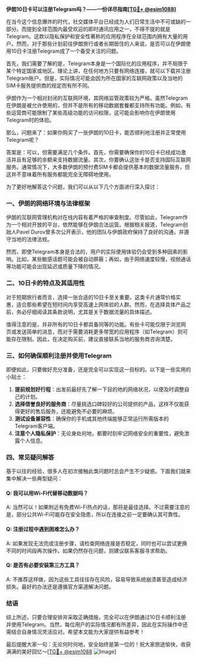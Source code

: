 **伊朗10日卡可以注册Telegram吗？——一份详尽指南[[TG💪+ @esim1088](https://t.me/s/esim1088)]**

在当今这个信息爆炸的时代，社交媒体平台已经成为人们日常生活中不可或缺的一部分。而提到全球范围内最受欢迎的即时通讯应用之一，不得不提的就是Telegram。这款以隐私保护和安全性著称的应用程序在全球范围内拥有大量的用户。然而，对于那些计划前往伊朗旅行或者长期居住的人来说，是否可以在伊朗使用10日卡注册Telegram成了一个备受关注的问题。

首先，我们需要了解的是，Telegram本身是一个国际化的应用程序，并不局限于某个特定国家或地区。理论上讲，在任何地方只要有网络连接，就可以下载并注册Telegram账户。但是，实际情况可能会因为所在国家的互联网政策以及当地的SIM卡服务提供商的规定而有所不同。

伊朗作为一个相对封闭的互联网环境，其网络监管政策较为严格。虽然Telegram在伊朗是被允许使用的，但并不是所有的移动数据套餐都支持所有功能。例如，有些运营商可能限制了某些高级功能的访问权限，这可能会影响你在伊朗使用Telegram时的体验。

那么，问题来了：如果你购买了一张伊朗的10日卡，能否顺利地注册并正常使用Telegram呢？

答案是：可以，但需要满足几个条件。首先，你需要确保你的10日卡已经成功激活并且有足够的余额来支持数据流量。其次，你要确认这张卡是否支持国际互联网服务。通常情况下，大多数伊朗的预付费SIM卡都会提供基本的数据流量服务，但这并不意味着所有服务都能完全无障碍地使用。

为了更好地解答这个问题，我们可以从以下几个方面进行深入探讨：

### 一、伊朗的网络环境与法律框架

伊朗的互联网管理机构对在线内容有着严格的审查制度。尽管如此，Telegram作为一个相对开放的平台，依然能够在伊朗合法运营。根据相关报道，Telegram创始人Pavel Durov曾多次公开表示，他的团队与伊朗政府保持了良好的沟通，并遵守当地的法律法规。

然而，即使Telegram本身是合法的，用户的实际使用体验仍会受到多种因素的影响。比如，某些敏感话题可能会被自动屏蔽；再如，由于网络速度较慢，视频通话等功能可能会出现延迟或质量下降的情况。

### 二、10日卡的特点及其适用性

对于短期旅行者而言，选择一张合适的10日卡至关重要。这类卡片通常价格实惠，适合那些希望在短时间内享受高速上网体验的人群。然而，在选择具体产品之前，务必仔细阅读其条款说明，尤其是关于数据流量的具体描述。

值得注意的是，并非所有的10日卡都具备同等的功能。有些卡可能仅限于浏览网页或发送简单的消息，而对于需要消耗更多带宽的应用程序（如Telegram）则可能存在限制。因此，在决定购买前，建议直接联系当地的服务商咨询清楚。

### 三、如何确保顺利注册并使用Telegram

即便如此，只要做好充分准备，还是完全可以实现这一目标的。以下是一些实用的小贴士：

1. **提前规划好行程**：出发前最好先了解一下目的地的网络状况，以便及时调整自己的计划。
2. **选择信誉良好的服务商**：尽量挑选口碑较好的公司提供的产品，这样不仅能获得更好的售后服务，还能避免不必要的麻烦。
3. **测试设备兼容性**：确保你的手机或其他终端能够正常运行所需版本的Telegram客户端。
4. **注意个人隐私保护**：无论身处何地，都要时刻牢记网络安全的重要性，避免泄露个人信息。

### 四、常见疑问解答

基于以往的经验，很多人在初次接触此类问题时总会产生不少疑惑。下面我们就来集中解决一些典型疑问：

#### Q: 我可以用Wi-Fi代替移动数据吗？
A: 当然可以！如果附近有免费Wi-Fi热点的话，那将是最佳选择。不过需要注意的是，部分公共Wi-Fi可能存在安全隐患，所以在连接之前一定要确认其可靠性。

#### Q: 注册过程中遇到困难怎么办？
A: 如果发现无法完成注册步骤，请检查网络连接是否稳定，同时也可以尝试更换不同的时间段再次操作。如果仍然存在问题，则建议联系客服寻求帮助。

#### Q: 是否有必要安装第三方工具？
A: 不推荐这样做，因为这些工具往往存在风险，容易导致系统崩溃甚至造成经济损失。最好的办法还是遵循官方渠道解决问题。

### 结语

综上所述，只要合理安排并采取正确措施，完全可以在伊朗通过10日卡顺利注册并使用Telegram。当然，每位用户的实际情况都有所差异，因此在实际操作中还需结合自身情况灵活应对。希望本文能为大家提供有益参考！

最后提醒大家一句：无论何时何地，安全始终是第一位的！祝大家旅途愉快，收获满满的美好回忆～[[TG💪+ @esim1088](https://t.me/s/esim1088) ![Image](https://i.postimg.cc/4NQfJmqS/Snipaste-2025-05-13-00-14-12.png)]